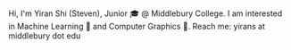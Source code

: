 Hi, I'm Yiran Shi (Steven), Junior 🎓 @ Middlebury College. I am interested in Machine Learning 🐍 and Computer Graphics 🐠. Reach me: yirans at middlebury dot edu

<!---
Steven-Yiran/Steven-Yiran is a special repository because its `README.md` (this file) appears on your GitHub profile.
You can click the Preview link to take a look at your changes.
--->
